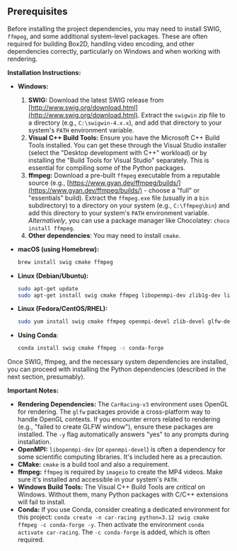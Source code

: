 ## Prerequisites

Before installing the project dependencies, you may need to install SWIG, `ffmpeg`, and some additional system-level packages. These are often required for building Box2D, handling video encoding, and other dependencies correctly, particularly on Windows and when working with rendering.

**Installation Instructions:**

*   **Windows:**
    1.  **SWIG:** Download the latest SWIG release from [http://www.swig.org/download.html](http://www.swig.org/download.html). Extract the `swigwin` zip file to a directory (e.g., `C:\swigwin-4.x.x`), and add that directory to your system's `PATH` environment variable.
    2.  **Visual C++ Build Tools:**  Ensure you have the Microsoft C++ Build Tools installed.  You can get these through the Visual Studio installer (select the "Desktop development with C++" workload) or by installing the "Build Tools for Visual Studio" separately.  This is essential for compiling some of the Python packages.
    3.  **ffmpeg:** Download a pre-built `ffmpeg` executable from a reputable source (e.g., [https://www.gyan.dev/ffmpeg/builds/](https://www.gyan.dev/ffmpeg/builds/) - choose a "full" or "essentials" build). Extract the `ffmpeg.exe` file (usually in a `bin` subdirectory) to a directory on your system (e.g., `C:\ffmpeg\bin`) and add this directory to your system's `PATH` environment variable.  *Alternatively*, you can use a package manager like Chocolatey: `choco install ffmpeg`.
    4. **Other dependencies**: You may need to install `cmake`.

*   **macOS (using Homebrew):**
    ```bash
    brew install swig cmake ffmpeg
    ```

*   **Linux (Debian/Ubuntu):**
    ```bash
    sudo apt-get update
    sudo apt-get install swig cmake ffmpeg libopenmpi-dev zlib1g-dev libglfw3 libglfw3-dev -y
    ```

*   **Linux (Fedora/CentOS/RHEL):**
    ```bash
    sudo yum install swig cmake ffmpeg openmpi-devel zlib-devel glfw-devel -y
    ```
*  **Using Conda**:
    ```bash
    conda install swig cmake ffmpeg -c conda-forge
    ```

Once SWIG, ffmpeg, and the necessary system dependencies are installed, you can proceed with installing the Python dependencies (described in the next section, presumably).

**Important Notes:**

*   **Rendering Dependencies:**  The `CarRacing-v3` environment uses OpenGL for rendering. The `glfw` packages provide a cross-platform way to handle OpenGL contexts.  If you encounter errors related to rendering (e.g., "failed to create GLFW window"), ensure these packages are installed. The `-y` flag automatically answers "yes" to any prompts during installation.
* **OpenMPI:** `libopenmpi-dev` (or `openmpi-devel`) is often a dependency for some scientific computing libraries.  It's included here as a precaution.
*   **CMake:** `cmake` is a build tool and also a requirement.
* **ffmpeg:** `ffmpeg` is required by `imageio` to create the MP4 videos. Make sure it's installed and accessible in your system's `PATH`.
*   **Windows Build Tools:**  The Visual C++ Build Tools are *critical* on Windows.  Without them, many Python packages with C/C++ extensions will fail to install.
* **Conda:** If you use Conda, consider creating a dedicated environment for this project: `conda create -n car-racing python=3.12 swig cmake ffmpeg -c conda-forge -y`. Then activate the environment `conda activate car-racing`. The `-c conda-forge` is added, which is often required.
